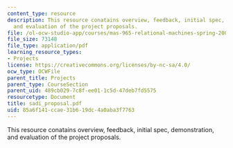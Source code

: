 ```yaml
---
content_type: resource
description: This resource conatains overview, feedback, initial spec, demonstration,
  and evaluation of the project proposals.
file: /ol-ocw-studio-app/courses/mas-965-relational-machines-spring-2005/85a6f141ccae31b619dc4a0aba3f7763_sadi_proposal.pdf
file_size: 73148
file_type: application/pdf
learning_resource_types:
- Projects
license: https://creativecommons.org/licenses/by-nc-sa/4.0/
ocw_type: OCWFile
parent_title: Projects
parent_type: CourseSection
parent_uid: 489cb029-7c8f-ee01-1c5d-47deb7fd5575
resourcetype: Document
title: sadi_proposal.pdf
uid: 85a6f141-ccae-31b6-19dc-4a0aba3f7763
---
```

This resource conatains overview, feedback, initial spec, demonstration, and evaluation of the project proposals.